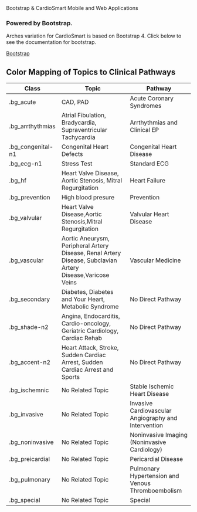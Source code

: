 <div class='cardiosmart_boot_nav'><div class="br_1 br_round br_solid br_white-7 p_5 relative shadow_3 m-x_3">
	<div class="absolute t_0 r_0 l_0 b_0 opacity_7 z_0 br_round bg_center bg_cover" style="background-image:url('../img/triangletexture/orangetriangles.PNG')"></div>
		<div class="c_black font_11:lg font_6 font_8:md font_ui lh_1 m-y_4">Bootstrap &amp; CardioSmart
			<span class="block font_1 m-y_2 font_bold opacity_7">Mobile and Web Applications</span>
		</div>
        <div class="flex">
            <div class="flex_auto p-x_3 max-w_65">
                <h3 class="c_black font_5:lg font_3 font_4:md">Powered by Bootstrap.</h3>
                <p class="font_1 font_1:md font_3:lg">
                   Arches variation for CardioSmart is based on Bootstrap 4. Click below to see the documentation for
						bootstrap.
                </p>
                <div>
                    <a
                        class="br_radius bg_primary btn btn-primary c_white"
                        href="https://getbootstrap.com/docs/4.0/getting-started/introduction/"
                        role="button"
                        >Bootstrap</a
                    >
                </div>
            </div>
            </div>
        </div>	
</div>
<h2>Color Mapping of Topics to Clinical Pathways</h2>
<table class="table">
<thead>
<tr>
<th>Class</th>
<th>Topic</th>
<th>Pathway</th>
</tr>
</thead>
<tbody>
<tr>
<td>.bg_acute</td>
<td>CAD, PAD</td>
<td>Acute Coronary Syndromes</td>
</tr>
<tr>
<td>.bg_arrthythmias</td>
<td>Atrial Fibulation, Bradycardia, Supraventricular Tachycardia</td>
<td>Arrthythmias and Clinical EP</td>
</tr>
<tr>
<td>.bg_congenital-n1</td>
<td>Congenital Heart Defects</td>
<td>Congenital Heart Disease</td>
</tr>
<tr>
<td>.bg_ecg-n1</td>
<td>Stress Test</td>
<td>Standard ECG</td>
</tr>
<tr>
<td>.bg_hf</td>
<td>Heart Valve Disease, Aortic Stenosis, Mitral Regurgitation</td>
<td>Heart Failure</td>
</tr>
<tr>
<td>.bg_prevention</td>
<td>High blood presure</td>
<td>Prevention</td>
</tr>
<tr>
<td>.bg_valvular</td>
<td>Heart Valve Disease,Aortic Stenosis,Mitral Regurgitation</td>
<td>Valvular Heart Disease</td>
</tr>
<tr>
<td>.bg_vascular</td>
<td>Aortic Aneurysm, Peripheral Artery Disease, Renal Artery Disease, Subclavian Artery Disease,Varicose Veins</td>
<td>Vascular Medicine</td>
</tr>
<tr>
<td>.bg_secondary</td>
<td>Diabetes, Diabetes and Your Heart, Metabolic Syndrome</td>
<td>No Direct Pathway</td>
</tr>
<tr>
<td>.bg_shade-n2</td>
<td>Angina, Endocarditis, Cardio-oncology, Geriatric Cardiology, Cardiac Rehab</td>
<td>No Direct Pathway</td>
</tr>
<tr>
<td>.bg_accent-n2</td>
<td>Heart Attack, Stroke, Sudden Cardiac Arrest, Sudden Cardiac Arrest and Sports</td>
<td>No Direct Pathway</td>
</tr>
<tr>
<td>.bg_ischemnic</td>
<td>No Related Topic</td>
<td>Stable Ischemic Heart Disease</td>
</tr>
<tr>
<td>.bg_invasive</td>
<td>No Related Topic</td>
<td>Invasive Cardiovascular Angiography and Intervention</td>
</tr>
<tr>
<td>.bg_noninvasive</td>
<td>No Related Topic</td>
<td>Noninvasive Imaging (Noninvasive Cardiology)</td>
</tr>
<tr>
<td>.bg_preicardial</td>
<td>No Related Topic</td>
<td>Pericardial Disease</td>
</tr>
<tr>
<td>.bg_pulmonary</td>
<td>No Related Topic</td>
<td>Pulmonary Hypertension and Venous Thromboembolism</td>
</tr>
<tr>
<td>.bg_special</td>
<td>No Related Topic</td>
<td>Special</td>
</tr>
</tbody>
</table>
</div>
<style>

</style>
